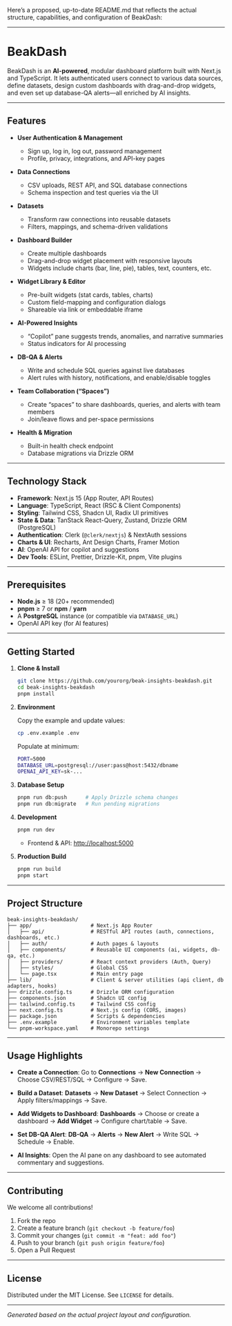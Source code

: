 Here’s a proposed, up-to-date README.md that reflects the actual structure, capabilities, and configuration of BeakDash:

---

# BeakDash

BeakDash is an **AI-powered**, modular dashboard platform built with Next.js and TypeScript. It lets authenticated users connect to various data sources, define datasets, design custom dashboards with drag-and-drop widgets, and even set up database-QA alerts—all enriched by AI insights.

---

## Features

* **User Authentication & Management**

  * Sign up, log in, log out, password management
  * Profile, privacy, integrations, and API-key pages

* **Data Connections**

  * CSV uploads, REST API, and SQL database connections
  * Schema inspection and test queries via the UI

* **Datasets**

  * Transform raw connections into reusable datasets
  * Filters, mappings, and schema-driven validations

* **Dashboard Builder**

  * Create multiple dashboards
  * Drag-and-drop widget placement with responsive layouts
  * Widgets include charts (bar, line, pie), tables, text, counters, etc.

* **Widget Library & Editor**

  * Pre-built widgets (stat cards, tables, charts)
  * Custom field-mapping and configuration dialogs
  * Shareable via link or embeddable iframe

* **AI-Powered Insights**

  * “Copilot” pane suggests trends, anomalies, and narrative summaries
  * Status indicators for AI processing

* **DB-QA & Alerts**

  * Write and schedule SQL queries against live databases
  * Alert rules with history, notifications, and enable/disable toggles

* **Team Collaboration (“Spaces”)**

  * Create “spaces” to share dashboards, queries, and alerts with team members
  * Join/leave flows and per-space permissions

* **Health & Migration**

  * Built-in health check endpoint
  * Database migrations via Drizzle ORM

---

## Technology Stack

* **Framework**: Next.js 15 (App Router, API Routes)
* **Language**: TypeScript, React (RSC & Client Components)
* **Styling**: Tailwind CSS, Shadcn UI, Radix UI primitives
* **State & Data**: TanStack React-Query, Zustand, Drizzle ORM (PostgreSQL)
* **Authentication**: Clerk (`@clerk/nextjs`) & NextAuth sessions
* **Charts & UI**: Recharts, Ant Design Charts, Framer Motion
* **AI**: OpenAI API for copilot and suggestions
* **Dev Tools**: ESLint, Prettier, Drizzle-Kit, pnpm, Vite plugins

---

## Prerequisites

* **Node.js** ≥ 18 (20+ recommended)
* **pnpm** ≥ 7 or **npm** / **yarn**
* A **PostgreSQL** instance (or compatible via `DATABASE_URL`)
* OpenAI API key (for AI features)

---

## Getting Started

1. **Clone & Install**

   ```bash
   git clone https://github.com/yourorg/beak-insights-beakdash.git
   cd beak-insights-beakdash
   pnpm install
   ```

2. **Environment**

   Copy the example and update values:

   ```bash
   cp .env.example .env
   ```

   Populate at minimum:

   ```bash
   PORT=5000
   DATABASE_URL=postgresql://user:pass@host:5432/dbname
   OPENAI_API_KEY=sk-...
   ```



3. **Database Setup**

   ```bash
   pnpm run db:push      # Apply Drizzle schema changes
   pnpm run db:migrate   # Run pending migrations
   ```

4. **Development**

   ```bash
   pnpm run dev
   ```

   * Frontend & API: [http://localhost:5000](http://localhost:5000)


5. **Production Build**

   ```bash
   pnpm run build
   pnpm start
   ```

---

## Project Structure

```
beak-insights-beakdash/
├── app/                   # Next.js App Router
│   ├── api/               # RESTful API routes (auth, connections, dashboards, etc.)
│   ├── auth/              # Auth pages & layouts
│   ├── components/        # Reusable UI components (ai, widgets, db-qa, etc.)
│   ├── providers/         # React context providers (Auth, Query)
│   ├── styles/            # Global CSS
│   └── page.tsx           # Main entry page
├── lib/                   # Client & server utilities (api client, db adapters, hooks)
├── drizzle.config.ts      # Drizzle ORM configuration
├── components.json        # Shadcn UI config
├── tailwind.config.ts     # Tailwind CSS config
├── next.config.ts         # Next.js config (CORS, images)
├── package.json           # Scripts & dependencies
├── .env.example           # Environment variables template
└── pnpm-workspace.yaml    # Monorepo settings
```



---

## Usage Highlights

* **Create a Connection**:
  Go to **Connections** → **New Connection** → Choose CSV/REST/SQL → Configure → Save.

* **Build a Dataset**:
  **Datasets** → **New Dataset** → Select Connection → Apply filters/mappings → Save.

* **Add Widgets to Dashboard**:
  **Dashboards** → Choose or create a dashboard → **Add Widget** → Configure chart/table → Save.

* **Set DB-QA Alert**:
  **DB-QA** → **Alerts** → **New Alert** → Write SQL → Schedule → Enable.

* **AI Insights**:
  Open the AI pane on any dashboard to see automated commentary and suggestions.

---

## Contributing

We welcome all contributions!

1. Fork the repo
2. Create a feature branch (`git checkout -b feature/foo`)
3. Commit your changes (`git commit -m "feat: add foo"`)
4. Push to your branch (`git push origin feature/foo`)
5. Open a Pull Request

---

## License

Distributed under the MIT License. See `LICENSE` for details.

---

*Generated based on the actual project layout and configuration.*
